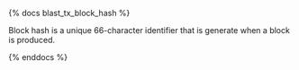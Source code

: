 {% docs blast_tx_block_hash %}

Block hash is a unique 66-character identifier that is generate when a block is produced. 

{% enddocs %}